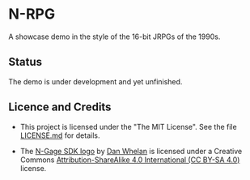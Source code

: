 # N-RPG

A showcase demo in the style of the 16-bit JRPGs of the 1990s.

## Status

The demo is under development and yet unfinished.

## Licence and Credits

- This project is licensed under the "The MIT License".  See the file
  [LICENSE.md](LICENSE.md) for details.

- The [N-Gage SDK logo](media/) by [Dan Whelan](https://danwhelan.ie) is
  licensed under a Creative Commons [Attribution-ShareAlike 4.0
  International (CC BY-SA
  4.0)](https://creativecommons.org/licenses/by-sa/4.0/) license.
